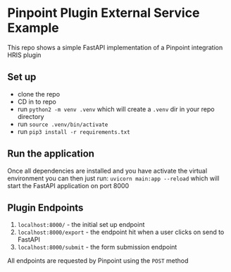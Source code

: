 # Pinpoint Plugin External Service Example

This repo shows a simple FastAPI implementation of a Pinpoint integration HRIS plugin 

## Set up
* clone the repo
* CD in to repo
* run `python2 -m venv .venv` which will create a `.venv` dir in your repo directory
* run `source .venv/bin/activate`
* run `pip3 install -r requirements.txt`

## Run the application
Once all dependencies are installed and you have activate the virtual environment you can then just run:
`uvicorn main:app --reload` which will start the FastAPI application on port 8000

## Plugin Endpoints

1. `localhost:8000/` - the initial set up endpoint
2. `localhost:8000/export` - the endpoint hit when a user clicks on send to FastAPI
3. `localhost:8000/submit` - the form submission endpoint

All endpoints are requested by Pinpoint using the `POST` method